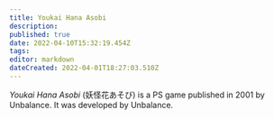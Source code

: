 ```yaml
---
title: Youkai Hana Asobi
description: 
published: true
date: 2022-04-10T15:32:19.454Z
tags: 
editor: markdown
dateCreated: 2022-04-01T18:27:03.510Z
---
```


_Youkai Hana Asobi_ (<span lang='ja'>妖怪花あそび</span>) is a PS game published in 2001 by Unbalance.
It was developed by Unbalance.
